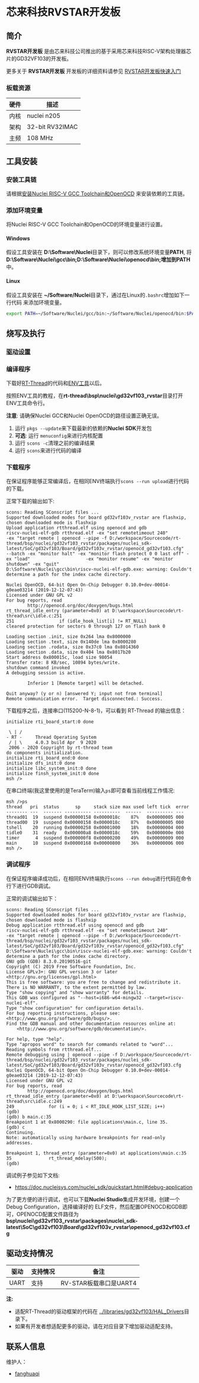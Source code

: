 # 芯来科技RVSTAR开发板 #

## 简介

**RVSTAR开发板** 是由芯来科技公司推出的基于采用芯来科技RISC-V架构处理器芯片的GD32VF103的开发板。

更多关于 **RVSTAR开发板** 开发板的详细资料请参见 [RVSTAR开发板快速入门](https://www.rvmcu.com/quickstart-quickstart-index-u-RV_STAR.html)

### 板载资源

| 硬件 | 描述 |
| ---  | --- |
| 内核 | nuclei n205 |
| 架构 | 32-bit RV32IMAC |
| 主频 | 108 MHz |

## 工具安装

### 安装工具链

请根据[安装Nuclei RISC-V GCC Toolchain和OpenOCD](https://doc.nucleisys.com/nuclei_sdk/quickstart.html#setup-tools-and-environment) 来安装依赖的工具链。

### 添加环境变量

将Nuclei RISC-V GCC Toolchain和OpenOCD的环境变量进行设置。

#### Windows

假设工具安装在 **D:\Software\Nuclei**目录下，则可以修改系统环境变量**PATH**,
将**D:\Software\Nuclei\gcc\bin;D:\Software\Nuclei\openocd\bin;**增加到**PATH**中。

#### Linux

假设工具安装在 **~/Software/Nuclei**目录下，通过在Linux的``.bashrc``增加如下一行代码
来添加环境变量。

~~~bash
export PATH=~/Software/Nuclei/gcc/bin:~/Software/Nuclei/openocd/bin:$PATH
~~~

## 烧写及执行

### [驱动设置](https://doc.nucleisys.com/nuclei_board_labs/hw/hw.html#on-board-debugger-driver)

### 编译程序

下载好[RT-Thread](https://github.com/RT-Thread/rt-thread)的代码和[ENV工具](https://www.rt-thread.org/document/site/tutorial/env-video/)以后。

按照ENV工具的教程，在**rt-thread\bsp\nuclei\gd32vf103_rvstar**目录打开ENV工具命令行。

**注意**: 请确保Nuclei GCC和Nuclei OpenOCD的路径设置正确无误。

1. 运行 ``pkgs --update``来下载最新的依赖的**Nuclei SDK**开发包
2. **可选**: 运行 ``menuconfig``来进行内核配置
3. 运行 ``scons -c``清理之前的编译结果
4. 运行 ``scons``来进行代码的编译

### 下载程序

在保证程序能够正常编译后，在相同ENV终端执行``scons --run upload``进行代码的下载。

正常下载的输出如下:

~~~
scons: Reading SConscript files ...
Supported downloaded modes for board gd32vf103v_rvstar are flashxip, chosen downloaded mode is flashxip
Upload application rtthread.elf using openocd and gdb
riscv-nuclei-elf-gdb rtthread.elf -ex "set remotetimeout 240"                     -ex "target remote | openocd --pipe -f D:/workspace/Sourcecode/rt-thread/bsp/nuclei/gd32vf103_rvstar/packages/nuclei_sdk-latest/SoC/gd32vf103/Board/gd32vf103v_rvstar/openocd_gd32vf103.cfg"                     --batch -ex "monitor halt" -ex "monitor flash protect 0 0 last off" -ex "load"                     -ex "monitor resume" -ex "monitor shutdown" -ex "quit"
D:\Software\Nuclei\gcc\bin\riscv-nuclei-elf-gdb.exe: warning: Couldn't determine a path for the index cache directory.

Nuclei OpenOCD, 64-bit Open On-Chip Debugger 0.10.0+dev-00014-g0eae03214 (2019-12-12-07:43)
Licensed under GNU GPL v2
For bug reports, read
        http://openocd.org/doc/doxygen/bugs.html
rt_thread_idle_entry (parameter=0x0) at D:\workspace\Sourcecode\rt-thread\src\idle.c:251
251                 if (idle_hook_list[i] != RT_NULL)
cleared protection for sectors 0 through 127 on flash bank 0

Loading section .init, size 0x264 lma 0x8000000
Loading section .text, size 0x140de lma 0x8000280
Loading section .rodata, size 0x37c0 lma 0x8014360
Loading section .data, size 0x404 lma 0x8017b20
Start address 0x800015c, load size 98054
Transfer rate: 8 KB/sec, 10894 bytes/write.
shutdown command invoked
A debugging session is active.

        Inferior 1 [Remote target] will be detached.

Quit anyway? (y or n) [answered Y; input not from terminal]
Remote communication error.  Target disconnected.: Success.
~~~

下载程序之后，连接串口(115200-N-8-1)，可以看到 RT-Thread 的输出信息：

```
initialize rti_board_start:0 done

 \ | /
- RT -     Thread Operating System
 / | \     4.0.3 build Apr  9 2020
 2006 - 2020 Copyright by rt-thread team
do components initialization.
initialize rti_board_end:0 done
initialize dfs_init:0 done
initialize libc_system_init:0 done
initialize finsh_system_init:0 done
msh />
```

在串口终端(我这里使用的是TeraTerm)输入``ps``即可查看当前线程工作情况:

~~~
msh />ps
thread   pri  status      sp     stack size max used left tick  error
-------- ---  ------- ---------- ----------  ------  ---------- ---
thread01  19  suspend 0x00000158 0x0000018c    87%   0x00000005 000
thread00  19  suspend 0x00000158 0x0000018c    87%   0x00000005 000
tshell    20  running 0x00000258 0x00001000    18%   0x00000004 000
tidle0    31  ready   0x000000a8 0x0000018c    59%   0x0000000e 000
timer      4  suspend 0x000000f8 0x00000200    49%   0x00000009 000
main      10  suspend 0x00000168 0x00000800    36%   0x00000006 000
msh />
~~~

### 调试程序

在保证程序编译成功后，在相同ENV终端执行``scons --run debug``进行代码在命令行下进行GDB调试。

正常的调试输出如下：

~~~
scons: Reading SConscript files ...
Supported downloaded modes for board gd32vf103v_rvstar are flashxip, chosen downloaded mode is flashxip
Debug application rtthread.elf using openocd and gdb
riscv-nuclei-elf-gdb rtthread.elf -ex "set remotetimeout 240"                     -ex "target remote | openocd --pipe -f D:/workspace/Sourcecode/rt-thread/bsp/nuclei/gd32vf103_rvstar/packages/nuclei_sdk-latest/SoC/gd32vf103/Board/gd32vf103v_rvstar/openocd_gd32vf103.cfg"
D:\Software\Nuclei\gcc\bin\riscv-nuclei-elf-gdb.exe: warning: Couldn't determine a path for the index cache directory.
GNU gdb (GDB) 8.3.0.20190516-git
Copyright (C) 2019 Free Software Foundation, Inc.
License GPLv3+: GNU GPL version 3 or later <http://gnu.org/licenses/gpl.html>
This is free software: you are free to change and redistribute it.
There is NO WARRANTY, to the extent permitted by law.
Type "show copying" and "show warranty" for details.
This GDB was configured as "--host=i686-w64-mingw32 --target=riscv-nuclei-elf".
Type "show configuration" for configuration details.
For bug reporting instructions, please see:
<http://www.gnu.org/software/gdb/bugs/>.
Find the GDB manual and other documentation resources online at:
    <http://www.gnu.org/software/gdb/documentation/>.

For help, type "help".
Type "apropos word" to search for commands related to "word"...
Reading symbols from rtthread.elf...
Remote debugging using | openocd --pipe -f D:/workspace/Sourcecode/rt-thread/bsp/nuclei/gd32vf103_rvstar/packages/nuclei_sdk-latest/SoC/gd32vf103/Board/gd32vf103v_rvstar/openocd_gd32vf103.cfg Nuclei OpenOCD, 64-bit Open On-Chip Debugger 0.10.0+dev-00014-g0eae03214 (2019-12-12-07:43)
Licensed under GNU GPL v2
For bug reports, read
        http://openocd.org/doc/doxygen/bugs.html
rt_thread_idle_entry (parameter=0x0) at D:\workspace\Sourcecode\rt-thread\src\idle.c:249
249             for (i = 0; i < RT_IDLE_HOOK_LIST_SIZE; i++)
(gdb)
(gdb) b main.c:35
Breakpoint 1 at 0x8000290: file applications\main.c, line 35.
(gdb) c
Continuing.
Note: automatically using hardware breakpoints for read-only addresses.

Breakpoint 1, thread_entry (parameter=0x0) at applications\main.c:35
35              rt_thread_mdelay(500);
(gdb)
~~~

调试例子参见如下文档:

* https://doc.nucleisys.com/nuclei_sdk/quickstart.html#debug-application

为了更方便的进行调试，也可以下载**Nuclei Studio**集成开发环境，创建一个Debug Configuration，选择编译好的
ELF文件，然后配置OPENOCD和GDB即可，OPENOCD配置文件路径为**bsp\nuclei\gd32vf103_rvstar\packages\nuclei_sdk-latest\SoC\gd32vf103\Board\gd32vf103v_rvstar\openocd_gd32vf103.cfg**


## 驱动支持情况

| 驱动 | 支持情况  |  备注  |
| ------ | ----  | :------:  |
| UART | 支持 | RV-STAR板载串口是UART4 |

**注:**

- 适配RT-Thread的驱动框架的代码在 [../libraries/gd32vf103/HAL_Drivers](../libraries/gd32vf103/HAL_Drivers)目录下。
- 如果有开发者想适配更多的驱动，请在对应目录下增加驱动适配支持。

## 联系人信息

维护人：
- [fanghuaqi](https://github.com/fanghuaqi)

